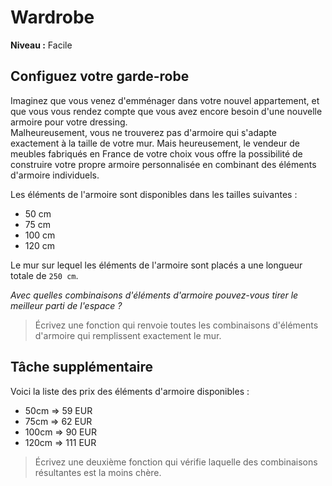 # Wardrobe

**Niveau :** Facile

## Configuez votre garde-robe

Imaginez que vous venez d'emménager dans votre nouvel appartement, et que vous vous rendez compte que vous avez encore besoin d'une nouvelle armoire pour votre dressing.  
Malheureusement, vous ne trouverez pas d'armoire qui s'adapte exactement à la taille de votre mur. Mais heureusement, le vendeur de meubles fabriqués en France de votre choix vous offre la possibilité de construire votre propre armoire personnalisée en combinant des éléments d'armoire individuels.

Les éléments de l'armoire sont disponibles dans les tailles suivantes : 
 - 50 cm
 - 75 cm
 - 100 cm
 - 120 cm
 
Le mur sur lequel les éléments de l'armoire sont placés a une longueur totale de `250 cm`. 

_Avec quelles combinaisons d'éléments d'armoire pouvez-vous tirer le meilleur parti de l'espace ?_

> Écrivez une fonction qui renvoie toutes les combinaisons d'éléments d'armoire qui remplissent exactement le mur.

## Tâche supplémentaire

Voici la liste des prix des éléments d'armoire disponibles :

 - 50cm => 59 EUR
 - 75cm => 62 EUR
 - 100cm => 90 EUR
 - 120cm => 111 EUR

> Écrivez une deuxième fonction qui vérifie laquelle des combinaisons résultantes est la moins chère.